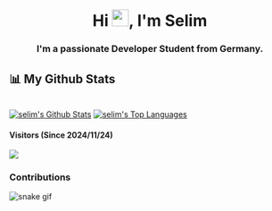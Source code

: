 <h1 align="center">Hi <img src="https://raw.githubusercontent.com/MartinHeinz/MartinHeinz/master/wave.gif" width="30px">, I'm Selim</h1>
<h3 align="center">I'm a passionate Developer Student from Germany.</h3>


## 📊 My Github Stats

  <br/>
    <a href="https://github.com/selimAP/github-readme-stats"><img alt="selim's Github Stats" src="https://github-readme-stats.vercel.app/api?username=selimAP&show_icons=true&count_private=true&theme=react&hide_border=true&bg_color=0D1117" /></a>
  <a href="https://github.com/selimAP/github-readme-stats"><img alt="selim's Top Languages" src="https://github-readme-stats.vercel.app/api/top-langs/?username=selimAP&langs_count=8&count_private=true&layout=compact&theme=react&hide_border=true&bg_color=0D1117" /></a>
  <br/>


#### Visitors (Since 2024/11/24)
![](https://count.getloli.com/get/@selimAP?theme=gelbooru)


### Contributions
![snake gif](https://github.com/selimAP/selimAP/blob/output/github-contribution-grid-snake.svg)
